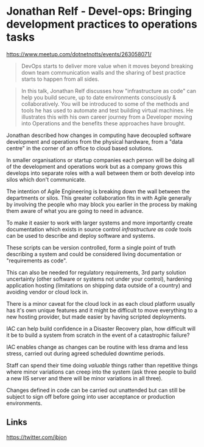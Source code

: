 # Jonathan Relf - Devel-ops: Bringing development practices to operations tasks

<https://www.meetup.com/dotnetnotts/events/263058071/>

> DevOps starts to deliver more value when it moves beyond breaking down team communication walls and the sharing of best practice starts to happen from all sides.

> In this talk, Jonathan Relf discusses how "infrastructure as code" can help you build secure, up to date environments consciously & collaboratively. You will be introduced to some of the methods and tools he has used to automate and test building virtual machines. He illustrates this with his own career journey from a Developer moving into Operations and the benefits these approaches have brought.

Jonathan described how changes in computing have decoupled software development and operations from the physical hardware, from a "data centre" in the corner of an office to cloud based solutions.

In smaller organisations or startup companies each person will be doing all of the development and operations work but as a company grows this develops into separate roles with a wall between them or both develop into silos which don't communicate.

The intention of Agile Engineering is breaking down the wall between the departments or silos. This greater collaboration fits in with Agile generally by involving the people who may block you earlier in the process by making them aware of what you are going to need in advance.

To make it easier to work with larger systems and more importantly create documentation which exists in source control *infrastructure as code* tools can be used to describe and deploy software and systems.

These scripts can be version controlled, form a single point of truth describing a system and could be considered living documentation or "requirements as code".

This can also be needed for regulatory requirements, 3rd party solution uncertainty (other software or systems not under your control), hardening application hosting (limitations on shipping data outside of a country) and avoiding vendor or cloud lock in.

There is a minor caveat for the cloud lock in as each cloud platform usually has it's own unique features and it might be difficult to move everything to a new hosting provider, but made easier by having scripted deployments.

IAC can help build confidence in a Disaster Recovery plan, how difficult will it be to build a system from scratch in the event of a catastrophic failure?

IAC enables change as changes can be routine with less drama and less stress, carried out during agreed scheduled downtime periods.

Staff can spend their time doing *valuable* things rather than repetitive things where minor variations can creep into the system (ask three people to build a new IIS server and there will be minor variations in all three).

Changes defined in code can be carried out unattended but can still be subject to sign off before going into user acceptance or production environments.

## Links

<https://twitter.com/jbjon>